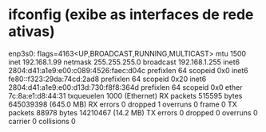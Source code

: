 # ifconfig (exibe as interfaces de rede ativas)

enp3s0: flags=4163<UP,BROADCAST,RUNNING,MULTICAST>  mtu 1500
        inet 192.168.1.99  netmask 255.255.255.0  broadcast 192.168.1.255
        inet6 2804:d41:a1e9:e00:c089:4526:faec:d04c  prefixlen 64  scopeid 0x0<global>
        inet6 fe80::f323:29da:74cd:2ad8  prefixlen 64  scopeid 0x20<link>
        inet6 2804:d41:a1e9:e00:d13d:730:f8f8:364d  prefixlen 64  scopeid 0x0<global>
        ether 7c:8a:e1:d8:44:31  txqueuelen 1000  (Ethernet)
        RX packets 515595  bytes 645039398 (645.0 MB)
        RX errors 0  dropped 1  overruns 0  frame 0
        TX packets 88978  bytes 14210467 (14.2 MB)
        TX errors 0  dropped 0 overruns 0  carrier 0  collisions 0
